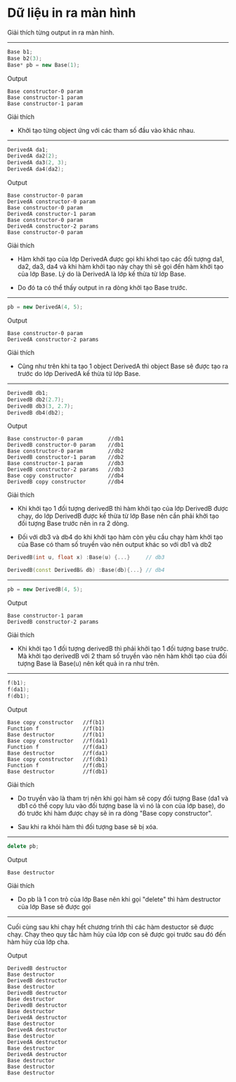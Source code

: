 # Dữ liệu in ra màn hình
Giải thích từng output in ra màn hình.

---


```cpp
Base b1;
Base b2(3);
Base* pb = new Base(1);
```
Output
```console
Base constructor-0 param
Base constructor-1 param
Base constructor-1 param
```
Giải thích

- Khởi tạo từng object ứng với các tham số đầu vào khác nhau.

---
```cpp
DerivedA da1;
DerivedA da2(2);
DerivedA da3(2, 3);
DerivedA da4(da2);
```
Output
```console
Base constructor-0 param
DerivedA constructor-0 param
Base constructor-0 param
DerivedA constructor-1 param
Base constructor-0 param
DerivedA constructor-2 params
Base constructor-0 param
```
Giải thích

- Hàm khởi tạo của lớp DerivedA được gọi khi khơi tạo các đối tượng da1, da2, da3, da4 và khi hàm khởi tạo này chạy thì sẽ gọi đến hàm khởi tạo của lớp Base. Lý do là DerivedA là lớp kế thừa từ lớp Base.

- Do đó ta có thể thấy output in ra dòng khởi tạo Base trước.

---
```cpp
pb = new DerivedA(4, 5);
```
Output
```console
Base constructor-0 param
DerivedA constructor-2 params
```
Giải thích

- Cũng như trên khi ta tạo 1 object DerivedA thì object Base sẽ được tạo ra trước do lớp DerivedA kế thừa từ lớp Base.

---
```cpp
DerivedB db1;
DerivedB db2(2.7);
DerivedB db3(3, 2.7);
DerivedB db4(db2);
```
Output
```console
Base constructor-0 param        //db1
DerivedB constructor-0 param    //db1
Base constructor-0 param        //db2
DerivedB constructor-1 param    //db2
Base constructor-1 param        //db3
DerivedB constructor-2 params   //db3
Base copy constructor           //db4
DerivedB copy constructor       //db4
```
Giải thích
- Khi khởi tạo 1 đối tượng derivedB thì hàm khởi tạo của lớp DerivedB được chạy, do lớp DerivedB được kế thừa từ lớp Base nên cần phải khởi tạo đối tượng Base trước nên in ra 2 dòng.

- Đối với db3 và db4 do khi khởi tạo hàm còn yêu cầu chạy hàm khởi tạo của Base có tham số truyền vào nên output khác so với db1 và db2
```cpp
DerivedB(int u, float x) :Base(u) {...}     // db3

DerivedB(const DerivedB& db) :Base(db){...} // db4
```
---
```cpp
pb = new DerivedB(4, 5);
```
Output
```console
Base constructor-1 param
DerivedB constructor-2 params
```
Giải thích
- Khi khởi tạo 1 đối tượng derivedB thì phải khởi tạo 1 đối tượng base trước. Mà khởi tạo derivedB với 2 tham số truyền vào nên hàm khởi tạo của đối tượng Base là Base(u) nên kết quả in ra như trên.
---
```cpp
f(b1);
f(da1);
f(db1);
```
Output
```cosole
Base copy constructor   //f(b1)
Function f              //f(b1)
Base destructor         //f(b1)
Base copy constructor   //f(da1)
Function f              //f(da1)
Base destructor         //f(da1)
Base copy constructor   //f(db1)
Function f              //f(db1)
Base destructor         //f(db1)
```
Giải thích
- Do truyền vào là tham trị nên khi gọi hàm sẽ copy đối tượng Base (da1 và db1 có thể copy lưu vào đối tượng base là vì nó là con của lớp base), do đó trước khi hàm được chạy sẽ in ra dòng "Base copy constructor".

- Sau khi ra khỏi hàm thì đối tượng base sẽ bị xóa.

---
```cpp
delete pb;
```
Output
```console
Base destructor
```
Giải thích

- Do pb là 1 con trỏ của lớp Base nên khi gọi "delete" thì hàm destructor của lớp Base sẽ được gọi
---

Cuối cùng sau khi chạy hết chương trình thì các hàm destuctor sẽ được chạy. Chạy theo quy tắc hàm hủy của lớp con sẽ được gọi trước sau đó đến hàm hủy của lớp cha.

Output
```console
DerivedB destructor
Base destructor
DerivedB destructor
Base destructor
DerivedB destructor
Base destructor
DerivedB destructor
Base destructor
DerivedA destructor
Base destructor
DerivedA destructor
Base destructor
DerivedA destructor
Base destructor
DerivedA destructor
Base destructor
Base destructor
Base destructor
```